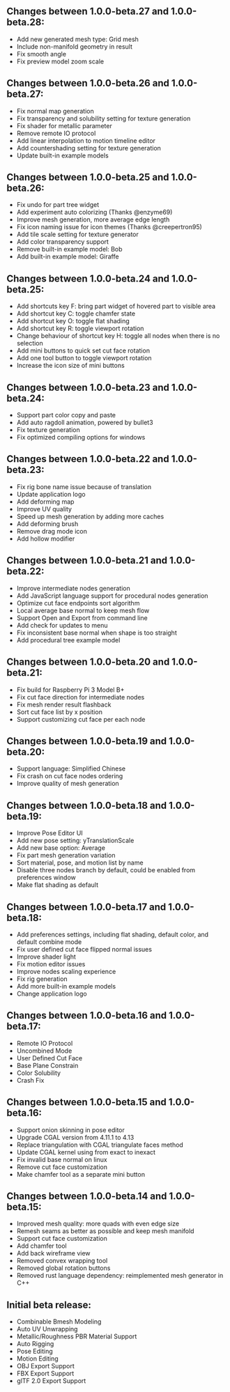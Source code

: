Changes between 1.0.0-beta.27 and 1.0.0-beta.28:
--------------------------------------------------
- Add new generated mesh type: Grid mesh  
- Include non-manifold geometry in result  
- Fix smooth angle  
- Fix preview model zoom scale  

Changes between 1.0.0-beta.26 and 1.0.0-beta.27:
--------------------------------------------------
- Fix normal map generation  
- Fix transparency and solubility setting for texture generation  
- Fix shader for metallic parameter  
- Remove remote IO protocol  
- Add linear interpolation to motion timeline editor  
- Add countershading setting for texture generation  
- Update built-in example models  

Changes between 1.0.0-beta.25 and 1.0.0-beta.26:
--------------------------------------------------
- Fix undo for part tree widget  
- Add experiment auto colorizing (Thanks @enzyme69)  
- Improve mesh generation, more average edge length    
- Fix icon naming issue for icon themes (Thanks @creepertron95)  
- Add tile scale setting for texture generator  
- Add color transparency support  
- Remove built-in example model: Bob  
- Add built-in example model: Giraffe  

Changes between 1.0.0-beta.24 and 1.0.0-beta.25:
--------------------------------------------------
- Add shortcuts key F: bring part widget of hovered part to visible area
- Add shortcut key C: toggle chamfer state  
- Add shortcut key O: toggle flat shading  
- Add shortcut key R: toggle viewport rotation  
- Change behaviour of shortcut key H: toggle all nodes when there is no selection  
- Add mini buttons to quick set cut face rotation  
- Add one tool button to toggle viewport rotation  
- Increase the icon size of mini buttons  

Changes between 1.0.0-beta.23 and 1.0.0-beta.24:
--------------------------------------------------
- Support part color copy and paste  
- Add auto ragdoll animation, powered by bullet3  
- Fix texture generation  
- Fix optimized compiling options for windows  

Changes between 1.0.0-beta.22 and 1.0.0-beta.23:
--------------------------------------------------
- Fix rig bone name issue because of translation  
- Update application logo  
- Add deforming map  
- Improve UV quality  
- Speed up mesh generation by adding more caches  
- Add deforming brush  
- Remove drag mode icon  
- Add hollow modifier  

Changes between 1.0.0-beta.21 and 1.0.0-beta.22:
--------------------------------------------------
- Improve intermediate nodes generation  
- Add JavaScript language support for procedural nodes generation  
- Optimize cut face endpoints sort algorithm  
- Local average base normal to keep mesh flow  
- Support Open and Export from command line  
- Add check for updates to menu  
- Fix inconsistent base normal when shape is too straight  
- Add procedural tree example model  

Changes between 1.0.0-beta.20 and 1.0.0-beta.21:
--------------------------------------------------
- Fix build for Raspberry Pi 3 Model B+  
- Fix cut face direction for intermediate nodes  
- Fix mesh render result flashback  
- Sort cut face list by x position  
- Support customizing cut face per each node   

Changes between 1.0.0-beta.19 and 1.0.0-beta.20:
--------------------------------------------------
- Support language: Simplified Chinese  
- Fix crash on cut face nodes ordering  
- Improve quality of mesh generation  

Changes between 1.0.0-beta.18 and 1.0.0-beta.19:
--------------------------------------------------
- Improve Pose Editor UI
- Add new pose setting: yTranslationScale
- Add new base option: Average
- Fix part mesh generation variation
- Sort material, pose, and motion list by name
- Disable three nodes branch by default, could be enabled from preferences window
- Make flat shading as default

Changes between 1.0.0-beta.17 and 1.0.0-beta.18:
--------------------------------------------------
- Add preferences settings, including flat shading, default color, and default combine mode
- Fix user defined cut face flipped normal issues
- Improve shader light
- Fix motion editor issues
- Improve nodes scaling experience
- Fix rig generation
- Add more built-in example models
- Change application logo

Changes between 1.0.0-beta.16 and 1.0.0-beta.17:
--------------------------------------------------
- Remote IO Protocol
- Uncombined Mode
- User Defined Cut Face
- Base Plane Constrain
- Color Solubility
- Crash Fix

Changes between 1.0.0-beta.15 and 1.0.0-beta.16:
--------------------------------------------------
- Support onion skinning in pose editor  
- Upgrade CGAL version from 4.11.1 to 4.13  
- Replace triangulation with CGAL triangulate faces method   
- Update CGAL kernel using from exact to inexact  
- Fix invalid base normal on linux  
- Remove cut face customization  
- Make chamfer tool as a separate mini button  

Changes between 1.0.0-beta.14 and 1.0.0-beta.15:
--------------------------------------------------
- Improved mesh quality: more quads with even edge size  
- Remesh seams as better as possible and keep mesh manifold  
- Support cut face customization  
- Add chamfer tool  
- Add back wireframe view  
- Removed convex wrapping tool  
- Removed global rotation buttons  
- Removed rust language dependency: reimplemented mesh generator in C++  

Initial beta release:
------------------------
- Combinable Bmesh Modeling  
- Auto UV Unwrapping  
- Metallic/Roughness PBR Material Support  
- Auto Rigging  
- Pose Editing  
- Motion Editing  
- OBJ Export Support  
- FBX Export Support  
- glTF 2.0 Export Support  

